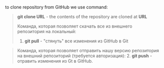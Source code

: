to clone repository from GitHub we use command:
> **git clone URL** - the contents of the repository are cloned at **URL**
> 
> Команда, которая позволяет скачать все из внешнего репозитория на локальный:
> 1. **git pull** - "стянуть" все изменения из GitHub в Git

> Команда, которая позволяет отправить нашу версию репозитория на внешний репозиторий (требуется авторизация):
> 2. **git push** - отравить изменения из Gt в GitHub.

